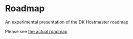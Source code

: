 # Roadmap

An experimental presentation of the DK Hostmaster roadmap

Please see [the actual roadmap](https://github.com/DK-Hostmaster/Roadmap/projects/1?fullscreen=true)
